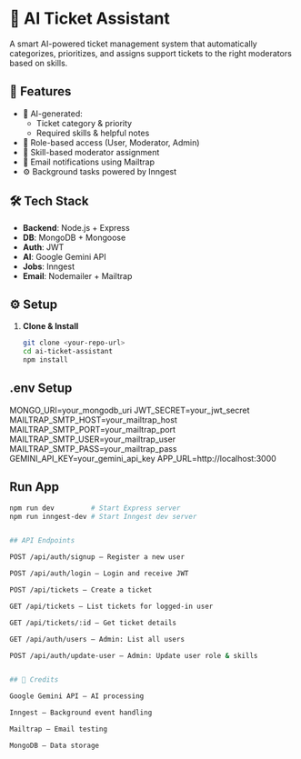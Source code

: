# 🧠 AI Ticket Assistant 

A smart AI-powered ticket management system that automatically categorizes, prioritizes, and assigns support tickets to the right moderators based on skills.

## 🚀 Features

- 🤖 AI-generated:
  - Ticket category & priority
  - Required skills & helpful notes
- 👥 Role-based access (User, Moderator, Admin)
- 🎯 Skill-based moderator assignment
- 📧 Email notifications using Mailtrap
- ⚙️ Background tasks powered by Inngest

## 🛠️ Tech Stack

- **Backend**: Node.js + Express
- **DB**: MongoDB + Mongoose
- **Auth**: JWT
- **AI**: Google Gemini API
- **Jobs**: Inngest
- **Email**: Nodemailer + Mailtrap

## ⚙️ Setup

1. **Clone & Install**
   ```bash
   git clone <your-repo-url>
   cd ai-ticket-assistant
   npm install
   ```


## .env Setup

MONGO_URI=your_mongodb_uri
JWT_SECRET=your_jwt_secret
MAILTRAP_SMTP_HOST=your_mailtrap_host
MAILTRAP_SMTP_PORT=your_mailtrap_port
MAILTRAP_SMTP_USER=your_mailtrap_user
MAILTRAP_SMTP_PASS=your_mailtrap_pass
GEMINI_API_KEY=your_gemini_api_key
APP_URL=http://localhost:3000


## Run App
   ```bash
   npm run dev         # Start Express server
   npm run inngest-dev # Start Inngest dev server


## API Endpoints

POST /api/auth/signup – Register a new user

POST /api/auth/login – Login and receive JWT

POST /api/tickets – Create a ticket

GET /api/tickets – List tickets for logged-in user

GET /api/tickets/:id – Get ticket details

GET /api/auth/users – Admin: List all users

POST /api/auth/update-user – Admin: Update user role & skills


## 🙌 Credits

Google Gemini API – AI processing

Inngest – Background event handling

Mailtrap – Email testing

MongoDB – Data storage
